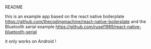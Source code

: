 README

this is an example app based on the react native boilerplate https://github.com/thecodingmachine/react-native-boilerplate and the Bluetooth serial example https://github.com/rusel1989/react-native-bluetooth-serial

it only works on Android !